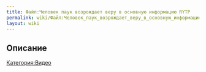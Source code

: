 ```yaml
---
title: Файл:Человек паук возрождает веру в основную информацию RYTP
permalink: wiki/Файл:Человек_паук_возрождает_веру_в_основную_информацию_RYTP/
layout: wiki
---
```


## Описание

[Категория:Видео](Категория:Видео "wikilink")
